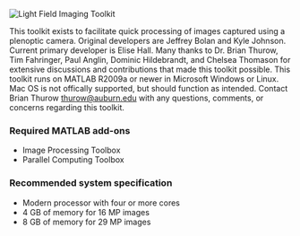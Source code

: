 ![Light Field Imaging Toolkit](https://raw.githubusercontent.com/AFDL/LFIT/master/header.png)

This toolkit exists to facilitate quick processing of images captured using a plenoptic camera. Original developers are Jeffrey Bolan and Kyle Johnson. Current primary developer is Elise Hall. Many thanks to Dr. Brian Thurow, Tim Fahringer, Paul Anglin, Dominic Hildebrandt, and Chelsea Thomason for extensive discussions and contributions that made this toolkit possible. This toolkit runs on MATLAB R2009a or newer in Microsoft Windows or Linux. Mac OS is not offically supported, but should function as intended. Contact Brian Thurow <thurow@auburn.edu> with any questions, comments, or concerns regarding this toolkit.

### Required MATLAB add-ons ###
* Image Processing Toolbox
* Parallel Computing Toolbox

### Recommended system specification ###
* Modern processor with four or more cores
* 4 GB of memory for 16 MP images
* 8 GB of memory for 29 MP images
